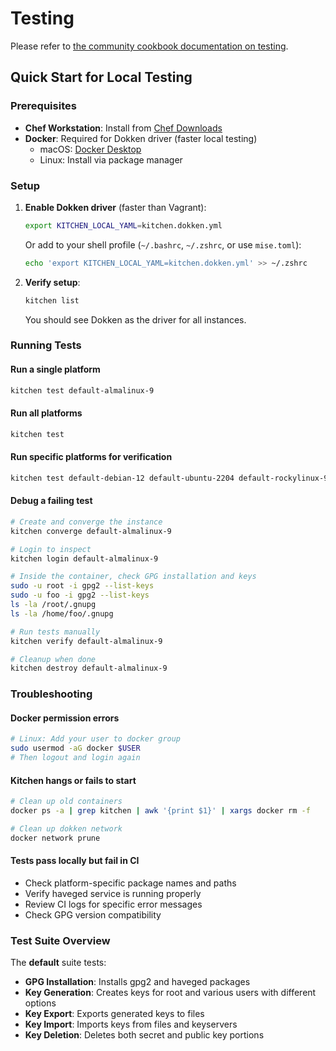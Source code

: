 # Testing

Please refer to [the community cookbook documentation on testing](https://github.com/chef-cookbooks/community_cookbook_documentation/blob/main/TESTING.MD).

## Quick Start for Local Testing

### Prerequisites

- **Chef Workstation**: Install from [Chef Downloads](https://www.chef.io/downloads/tools/workstation)
- **Docker**: Required for Dokken driver (faster local testing)
  - macOS: [Docker Desktop](https://www.docker.com/products/docker-desktop)
  - Linux: Install via package manager

### Setup

1. **Enable Dokken driver** (faster than Vagrant):

   ```bash
   export KITCHEN_LOCAL_YAML=kitchen.dokken.yml
   ```

   Or add to your shell profile (`~/.bashrc`, `~/.zshrc`, or use `mise.toml`):

   ```bash
   echo 'export KITCHEN_LOCAL_YAML=kitchen.dokken.yml' >> ~/.zshrc
   ```

2. **Verify setup**:

   ```bash
   kitchen list
   ```

   You should see Dokken as the driver for all instances.

### Running Tests

#### Run a single platform

```bash
kitchen test default-almalinux-9
```

#### Run all platforms

```bash
kitchen test
```

#### Run specific platforms for verification

```bash
kitchen test default-debian-12 default-ubuntu-2204 default-rockylinux-9
```

#### Debug a failing test

```bash
# Create and converge the instance
kitchen converge default-almalinux-9

# Login to inspect
kitchen login default-almalinux-9

# Inside the container, check GPG installation and keys
sudo -u root -i gpg2 --list-keys
sudo -u foo -i gpg2 --list-keys
ls -la /root/.gnupg
ls -la /home/foo/.gnupg

# Run tests manually
kitchen verify default-almalinux-9

# Cleanup when done
kitchen destroy default-almalinux-9
```

### Troubleshooting

#### Docker permission errors

```bash
# Linux: Add your user to docker group
sudo usermod -aG docker $USER
# Then logout and login again
```

#### Kitchen hangs or fails to start

```bash
# Clean up old containers
docker ps -a | grep kitchen | awk '{print $1}' | xargs docker rm -f

# Clean up dokken network
docker network prune
```

#### Tests pass locally but fail in CI

- Check platform-specific package names and paths
- Verify haveged service is running properly
- Review CI logs for specific error messages
- Check GPG version compatibility

### Test Suite Overview

The **default** suite tests:

- **GPG Installation**: Installs gpg2 and haveged packages
- **Key Generation**: Creates keys for root and various users with different options
- **Key Export**: Exports generated keys to files
- **Key Import**: Imports keys from files and keyservers
- **Key Deletion**: Deletes both secret and public key portions
